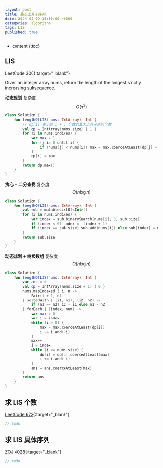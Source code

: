 ```yaml
---
layout: post
title: 最长上升子序列
date: 2024-08-09 15:30:00 +0800
categories: algorithm
tags: LIS
published: true
---
```


* content
{:toc}

## LIS

[LeetCode 300](https://leetcode.com/problems/longest-increasing-subsequence/description/){:target="_blank"}

Given an integer array nums, return the length of the longest strictly increasing subsequence.

**动态规划** 复杂度 $$O(n^2)$$

```kotlin
class Solution {
    fun lengthOfLIS(nums: IntArray): Int {
        // dp[i] 表示前 i + 1 个数的最大上升子序列个数
        val dp = IntArray(nums.size) { 1 }
        for (i in nums.indices) {
            var max = 1
            for (j in 0 until i) {
                if (nums[j] < nums[i]) max = max.coerceAtLeast(dp[j] + 1)
            }
            dp[i] = max
        }
        return dp.max()
    }
}
```

**贪心 + 二分查找** 复杂度 $$O(n\log{n})$$

```kotlin
class Solution {
    fun lengthOfLIS(nums: IntArray): Int {
        val sub = mutableListOf<Int>()
        for (i in nums.indices) {
            var index = sub.binarySearch(nums[i], 0, sub.size)
            if (index < 0) index = -(index + 1)
            if (index == sub.size) sub.add(nums[i]) else sub[index] = nums[i]
        }
        return sub.size
    }
}
```

**动态规划 + 树状数组** 复杂度 $$O(n\log{n})$$

```kotlin
class Solution {
    fun lengthOfLIS(nums: IntArray): Int {
        var ans = 0
        val dp = IntArray(nums.size + 1) { 0 }
        nums.mapIndexed { i, n ->
            Pair(i + 1, n)
        }.sortedWith { (i1, n1), (i2, n2) ->
            if (n1 == n2) i2 - i1 else n1 - n2
        }.forEach { (index, num) ->
            var max = 0
            var i = index
            while (i > 0) {
                max = max.coerceAtLeast(dp[i])
                i -= i.and(-i)
            }
            max++
            i = index
            while (i <= nums.size) {
                dp[i] = dp[i].coerceAtLeast(max)
                i += i.and(-i)
            }
            ans = ans.coerceAtLeast(max)
        }
        return ans
    }
}
```

## 求 LIS 个数

[LeetCode 673](https://leetcode.com/problems/number-of-longest-increasing-subsequence/description/){:target="_blank"}

```kotlin
// todo
```

## 求 LIS 具体序列

[ZOJ 4028](https://pintia.cn/problem-sets/91827364500/exam/problems/type/7?problemSetProblemId=91827370262&page=30){:target="_blank"}

```kotlin
// todo
```

<!-- https://writings.sh/post/longest-increasing-subsequence-revisited -->
<!-- https://writings.sh/post/find-number-of-lis -->
<!-- https://writings.sh/post/binary-indexed-tree -->
<!-- https://blog.csdn.net/lxt_Lucia/article/details/81206439 -->
<!-- https://leetcode.com/problems/longest-increasing-subsequence/solutions/1326308/c-python-dp-binary-search-bit-segment-tree-solutions-picture-explain-o-nlogn/ -->
<!-- https://blog.csdn.net/lxt_Lucia/article/details/89228550 -->